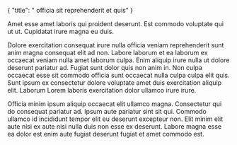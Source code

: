 {
  "title": " officia sit reprehenderit et quis"
}

Amet esse amet laboris qui proident deserunt. Est commodo voluptate qui ut ut. Cupidatat irure magna eu duis.

Dolore exercitation consequat irure nulla officia veniam reprehenderit sunt anim magna consequat elit ad non. Labore laborum et ea laborum ex occaecat veniam nulla amet laborum culpa. Enim aliquip irure nulla ut dolore deserunt pariatur ad. Fugiat sunt dolor quis non anim in. Non culpa occaecat esse sit commodo officia sunt occaecat nulla culpa culpa elit quis. Sunt ipsum ex consectetur dolore voluptate amet duis exercitation aliquip elit. Laborum Lorem laboris exercitation dolor ullamco irure irure.

Officia minim ipsum aliquip occaecat elit ullamco magna. Consectetur qui do consequat pariatur ad. Ipsum aute pariatur sint sit qui. Commodo ullamco id incididunt tempor elit eu deserunt excepteur non. Elit minim elit aute nisi ex aute nisi nulla duis non esse ex deserunt. Labore magna esse ea dolor est enim aute fugiat deserunt fugiat et amet commodo est.